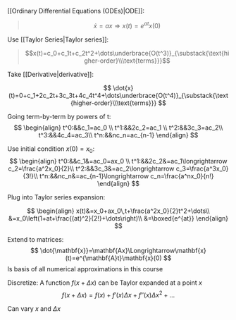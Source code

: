 [[Ordinary Differential Equations (ODEs)|ODE]]:
>$$
\dot{x}=ax\Longrightarrow x(t)=e^{at}x(0)
$$

Use [[Taylor Series|Taylor series]]:
> $$x(t)=c_0+c_1t+c_2t^2+\dots\underbrace{O(t^3)}_{\substack{\text{higher-order}\\\text{terms}}}$$

Take [[Derivative|derivative]]:

$$
\dot{x}(t)=0+c_1+2c_2t+3c_3t+4c_4t^4+\dots\underbrace{O(t^4)}_{\substack{\text{higher-order}\\\text{terms}}}
$$

Going term-by-term by powers of t:
$$
\begin{align}
t^0:&&c_1=ac_0 \\
t^1:&&2c_2=ac_1 \\
t^2:&&3c_3=ac_2\\
t^3:&&4c_4=ac_3\\
t^n:&&nc_n=ac_{n-1}
\end{align}
$$

Use initial condition $x(0)=x_0$:
$$
\begin{align}
t^0:&&c_1&=ac_0=ax_0 \\
t^1:&&2c_2&=ac_1\longrightarrow c_2=\frac{a^2x_0}{2}\\
t^2:&&3c_3&=ac_2\longrightarrow c_3=\frac{a^3x_0}{3!}\\
t^n:&&nc_n&=ac_{n-1}\longrightarrow c_n=\frac{a^nx_0}{n!}
\end{align}
$$

Plug into Taylor series expansion:

$$
\begin{align}
x(t)&=x_0+ax_0\,t+\frac{a^2x_0}{2}t^2+\dots\\
&=x_0\left(1+at+\frac{(at)^2}{2!}+\dots\right)\\
&=\boxed{e^{at}}
\end{align}
$$

Extend to matrices:
$$
\dot{\mathbf{x}}=\mathbf{Ax}\Longrightarrow\mathbf{x}(t)=e^{\mathbf{A}t}\mathbf{x}(0)
$$
Is basis of all numerical approximations in this course

Discretize:
A function $f(x+\Delta x)$ can be Taylor expanded at a point $x$
$$
f\left(x+\Delta x\right)=f(x)+f'(x)\Delta x+f''(x)\Delta x^2 + \dots
$$

Can vary $x$ and $\Delta x$ 